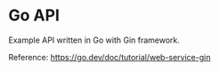 # Go API

Example API written in Go with Gin framework.

Reference: https://go.dev/doc/tutorial/web-service-gin